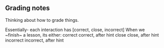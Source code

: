 ## Grading notes

Thinking about how to grade things. 

Essentially- each interaction has [correct, close, incorrect]
When we ~finish~ a lesson, its either:
	 correct
	 correct, after hint
	 close
	 close, after hint
	 incorrect
	 incorrect, after hint


